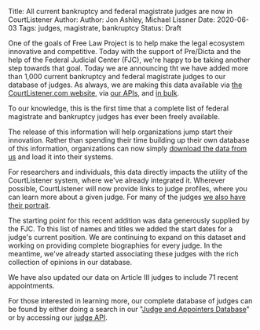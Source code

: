 Title: All current bankruptcy and federal magistrate judges are now in CourtListener
Author: Author: Jon Ashley, Michael Lissner
Date: 2020-06-03
Tags: judges, magistrate, bankruptcy
Status: Draft


One of the goals of Free Law Project is to help make the legal ecosystem innovative and competitive. Today with the support of Pre/Dicta and the help of the Federal Judicial Center (FJC), we're happy to be taking another step towards that goal. Today we are announcing tht we have added more than 1,000 current bankruptcy and federal magistrate judges to our database of judges. As always, we are making this data available via [the CourtListener.com website][db], via [our APIs][api], and [in bulk][bulk].

To our knowledge, this is the first time that a complete list of federal magistrate and bankruptcy judges has ever been freely available. 

The release of this information will help organizations jump start their innovation. Rather than spending their time building up their own database of this information, organizations can now simply [download the data from us][bulk] and load it into their systems.

For researchers and individuals, this data directly impacts the utility of the CourtListener system, where we've already integrated it. Wherever possible, CourtListener will now provide links to judge profiles, where you can learn more about a given judge. For many of the judges [we also have their portrait][pics-post].


The starting point for this recent addition was data generously supplied by the FJC. To this list of names and titles we added the start dates for a judge's current position. We are continuing to expand on this dataset and working on providing complete biographies for every judge. In the meantime, we've already started associating these judges with the rich collection of opinions in our database.  

We have also updated our data on Article III judges to include 71 recent appointments.

For those interested in learning more, our complete database of judges can be found by either doing a search in our "[Judge and Appointers Database][db]" or by accessing our [judge API][api].  


[bulk]: https://www.courtlistener.com/api/bulk-data/
[db]: https://www.courtlistener.com/person/
[api]: https://www.courtlistener.com/api/rest-info/
[pics-post]: {filename}/more-judge-images.md